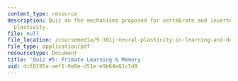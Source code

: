 ```yaml
---
content_type: resource
description: Quiz on the mechanisms proposed for vertebrate and invertebrate synaptic
  plasticity.
file: null
file_location: /coursemedia/9-301j-neural-plasticity-in-learning-and-development-spring-2002/dcf0195aaef19e8ed51ee9b64e81c7d8_quiz3.pdf
file_type: application/pdf
resourcetype: Document
title: 'Quiz #5: Primate Learning & Memory'
uid: dcf0195a-aef1-9e8e-d51e-e9b64e81c7d8
---
```

